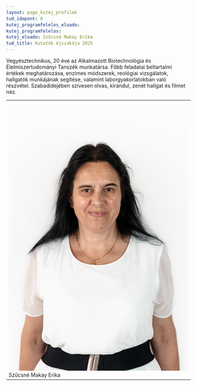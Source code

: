 ```yaml
---
layout: page_kutej_profilok
tud_idopont: 0
kutej_programfelelos_eloado: 
kutej_programfelelos: 
kutej_eloado: Szűcsné Makay Erika 
tud_title: Kutatók éjszakája 2025
---
```


Vegyésztechnikus, 20 éve az Alkalmazott Biotechnológia és Élelmiszertudományi Tanszék munkatársa. Főbb feladatai beltartalmi értékek meghatározása, enzimes módszerek, reológiai vizsgálatok, hallgatók munkájának segítése, valamint laborgyakorlatokban való részvétel. Szabadidejében szívesen olvas, kirándul, zenét hallgat és filmet néz. 

<table class="picture">
<tr>
<td>

<div class="gallery">
    <img src="images/Szűcsné Makay Erika.jpg" max-width="250" max-height="200">
  <div class="desc">Szűcsné Makay Erika</div>
</div>

</td>
</tr>
</table>
